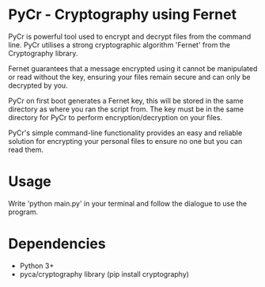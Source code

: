 
# PyCr - Cryptography using Fernet

PyCr is powerful tool used to encrypt and decrypt files from the command line. PyCr utilises a strong cryptographic algorithm 'Fernet' from the Cryptography library. 

Fernet guarantees that a message encrypted using it cannot be manipulated or read without the key, ensuring your files remain secure and can only be decrypted by you.

PyCr on first boot generates a Fernet key, this will be stored in the same directory as where you ran the script from. The key must be in the same directory for PyCr to perform encryption/decryption on your files.

PyCr's simple command-line functionality provides an easy and reliable solution for encrypting your personal files to ensure no one but you can read them.

# Usage

Write 'python main.py' in your terminal and follow the dialogue to use the program.

# Dependencies

- Python 3+
- pyca/cryptography library (pip install cryptography)
